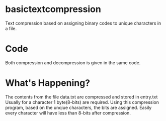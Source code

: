 # basictextcompression

Text compression based on assigning binary codes to unique characters in a file.

# Code

Both compression and decompression is given in the same code.

# What's Happening?

The contents from the file data.txt are compressed and stored in entry.txt
Usually for a character 1 byte(8-bits) are required.
Using this compression program, based on the unqiue characters, the bits are assigned.
Easily every character will have less than 8-bits after compression.
